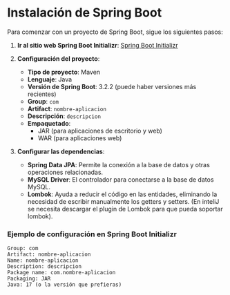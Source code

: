 # Instalación de Spring Boot

Para comenzar con un proyecto de Spring Boot, sigue los siguientes pasos:

1. **Ir al sitio web Spring Boot Initializr**: [Spring Boot Initializr](https://start.spring.io/)

2. **Configuración del proyecto**:
   - **Tipo de proyecto**: Maven
   - **Lenguaje**: Java
   - **Versión de Spring Boot**: 3.2.2 (puede haber versiones más recientes)
   - **Group**: `com`
   - **Artifact**: `nombre-aplicacion`
   - **Descripción**: `descripcion`
   - **Empaquetado**: 
     - JAR (para aplicaciones de escritorio y web)
     - WAR (para aplicaciones web)

3. **Configurar las dependencias**:
   - **Spring Data JPA**: Permite la conexión a la base de datos y otras operaciones relacionadas.
   - **MySQL Driver**: El controlador para conectarse a la base de datos MySQL.
   - **Lombok**: Ayuda a reducir el código en las entidades, eliminando la necesidad de escribir manualmente los getters y setters. (En inteliJ se necesita descargar el plugin de Lombok para que pueda soportar lombok).
   

### Ejemplo de configuración en Spring Boot Initializr

```plaintext
Group: com
Artifact: nombre-aplicacion
Name: nombre-aplicacion
Description: descripcion
Package name: com.nombre-aplicacion
Packaging: JAR
Java: 17 (o la versión que prefieras)
